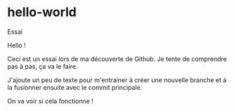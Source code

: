 # hello-world
Essai

Hello !

Ceci est un essai lors de ma découverte de Github.
Je tente de comprendre pas à pas, ça va le faire.

J'ajoute un peu de texte pour m'entrainer à créer une nouvelle branche et à
la fusionner ensuite avec le commit principale.

On va voir si cela fonctionne !
